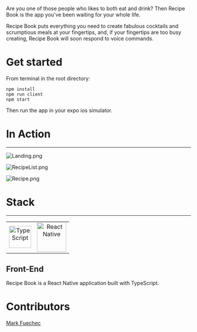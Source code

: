Are you one of those people who likes to both eat and drink? Then Recipe Book is the app you've been waiting for your whole life.

Recipe Book puts everything you need to create fabulous cocktails and scrumptious meals at your fingertips, and, if your fingertips are too busy creating, Recipe Book will soon respond to voice commands.


# Get started

From terminal in the root directory:
```
npm install
npm run client
npm start
```
Then run the app in your expo ios simulator.

# In Action
---
![Landing.png](/Users/mfuechec/Desktop/RecipeBook/assets/Landing.png)

![RecipeList.png](/Users/mfuechec/Desktop/RecipeBook/assets/RecipeList.png)

![Recipe.png](/Users/mfuechec/Desktop/RecipeBook/assets/Recipe.png)

# Stack
---
<table>
  <tr>
  </tr>
  <tr>
    <td align="center"><img src="https://raw.githubusercontent.com/remojansen/logo.ts/master/ts.png" alt="TypeScript" title="TypeScript" width="60px"/></td>
    <td align="center"><img src="https://upload.wikimedia.org/wikipedia/commons/thumb/a/a7/React-icon.svg/1280px-React-icon.svg.png" alt="React Native" title="React Native" width="80px"/></td>
  </tr>
</table>

## Front-End
Recipe Book is a React Native application built with TypeScript.

# Contributors

[Mark Fuechec](https://github.com/mfuechec)